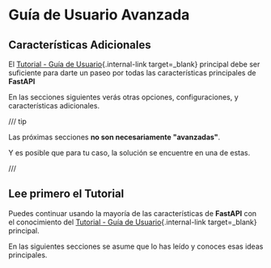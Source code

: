 # Guía de Usuario Avanzada

## Características Adicionales

El [Tutorial - Guía de Usuario](../tutorial/index.md){.internal-link target=_blank} principal debe ser suficiente para darte un paseo por todas las características principales de **FastAPI**

En las secciones siguientes verás otras opciones, configuraciones, y características adicionales.

/// tip

Las próximas secciones **no son necesariamente "avanzadas"**.

Y es posible que para tu caso, la solución se encuentre en una de estas.

///

## Lee primero el Tutorial

Puedes continuar usando la mayoría de las características de **FastAPI** con el conocimiento del [Tutorial - Guía de Usuario](../tutorial/index.md){.internal-link target=_blank} principal.

En las siguientes secciones se asume que lo has leído y conoces esas ideas principales.
